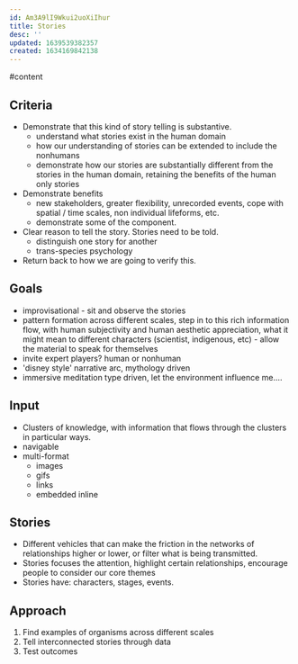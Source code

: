 ```yaml
---
id: Am3A9lI9Wkui2uoXiIhur
title: Stories
desc: ''
updated: 1639539382357
created: 1634169842138
---
```


#content

## Criteria

- Demonstrate that this kind of story telling is substantive.
  - understand what stories exist in the human domain
  - how our understanding of stories can be extended to include the nonhumans
  - demonstrate how our stories are substantially different from the stories in the human domain, retaining the benefits of the human only stories
- Demonstrate benefits
  - new stakeholders, greater flexibility, unrecorded events, cope with spatial / time scales, non individual lifeforms, etc.
  - demonstrate some of the component.
- Clear reason to tell the story. Stories need to be told.
  - distinguish one story for another
  - trans-species psychology
- Return back to how we are going to verify this.

## Goals

- improvisational - sit and observe the stories
- pattern formation across different scales, step in to this rich information flow, with human subjectivity and human aesthetic appreciation, what it might mean to different characters (scientist, indigenous, etc) - allow the material to speak for themselves
- invite expert players? human or nonhuman
- 'disney style' narrative arc, mythology driven
- immersive meditation type driven, let the environment influence me....

## Input

- Clusters of knowledge, with information that flows through the clusters in particular ways.
- navigable
- multi-format
  - images
  - gifs
  - links
  - embedded inline

## Stories

- Different vehicles that can make the friction in the networks of relationships higher or lower, or filter what is being transmitted. 
- Stories focuses the attention, highlight certain relationships, encourage people to consider our core themes
- Stories have: characters, stages, events.

## Approach

1. Find examples of organisms across different scales 
2. Tell interconnected stories through data 
3. Test outcomes 
